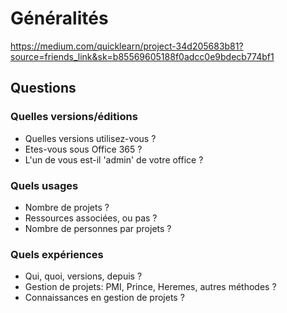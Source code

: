 # Généralités
https://medium.com/quicklearn/project-34d205683b81?source=friends_link&sk=b85569605188f0adcc0e9bdecb774bf1

## Questions
### Quelles versions/éditions
* Quelles versions utilisez-vous ?
* Etes-vous sous Office 365 ?
* L'un de vous est-il 'admin' de votre office ?
### Quels usages
* Nombre de projets ?
* Ressources associées, ou pas ?
* Nombre de personnes par projets ?
### Quels expériences
* Qui, quoi, versions, depuis ?
* Gestion de projets: PMI, Prince, Heremes, autres méthodes ?
* Connaissances en gestion de projets ?
